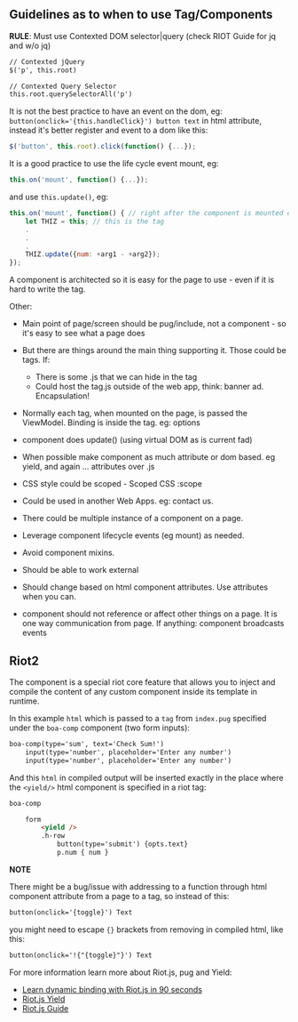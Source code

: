 ## Guidelines as to when to use Tag/Components

**RULE**: Must use Contexted DOM selector|query (check RIOT Guide for jq and w/o jq)

```html
// Contexted jQuery
$('p', this.root)

// Contexted Query Selector
this.root.querySelectorAll('p')
```
It is not the best practice to have an event on the dom, eg: `button(onclick='{this.handleClick}') button text` in html attribute, instead it's better register and event to a dom like this:

```js
$('button', this.root).click(function() {...});
```
It is a good practice to use the life cycle event mount, eg:

```js
this.on('mount', function() {...});
```
and use `this.update()`, eg:
```js
this.on('mount', function() { // right after the component is mounted on the page
    let THIZ = this; // this is the tag
    .
    .
    .
    THIZ.update({num: +arg1 - +arg2});
});
```

A component is architected so it is easy for the page to use - even if it is hard to write the tag.

Other:
- Main point of page/screen should be pug/include, not a component - so it's easy to see what a page does
- But there are things around the main thing supporting it. Those could be tags. If:
    - There is some .js that we can hide in the tag
    - Could host the tag.js outside of the web app, think:  banner ad. Encapsulation! 
- Normally each tag, when mounted on the page, is passed the ViewModel. Binding is inside the tag.  eg: options
- component does update() (using virtual DOM as is current fad)
- When possible make component as much attribute or dom based. eg yield, and again ... attributes over .js
- CSS style could be scoped -  Scoped CSS :scope
- Could be used in another Web Apps. eg: contact us.
- There could be multiple instance of a component on a page.
- Leverage component lifecycle events (eg mount) as needed.
- Avoid component mixins. 
- Should be able to work external
- Should change based on html component attributes. Use attributes when you can.

- component should not reference or affect other things on a page. It is one way communication from page. If anything: component broadcasts events
 


## Riot2 

The <yield> component is a special riot core feature that allows you to inject and compile the content of any custom component inside its template in runtime.

In this example `html` which is passed to a `tag` from `index.pug` specified under the `boa-comp` component (two form inputs):

```html
boa-comp(type='sum', text='Check Sum!')
    input(type='number', placeholder='Enter any number')
    input(type='number', placeholder='Enter any number')
```

And this `html` in compiled output will be inserted exactly in the place where the `<yield/>` html component is specified in a riot tag:

```html
boa-comp

    form
        <yield />
        .h-row
            button(type='submit') {opts.text}
            p.num { num }
```

**NOTE**

There might be a bug/issue with addressing to a function through html component attribute from a page to a tag, so instead of this:

```html
button(onclick='{toggle}') Text
```

you might need to escape `{}` brackets from removing in compiled html, like this:

```html
button(onclick='!{"{toggle}"}') Text
```


For more information learn more about Riot.js, pug and Yield:

* [Learn dynamic binding with Riot.js in 90 seconds](http://medium.com/@uptimevic/learn-riot-js-dynamic-binding-in-90-seconds-fcece5237c67)
* [Riot.js Yield](http://tutorials.jenkov.com/riotjs/yield.html)
* [Riot.js Guide](http://riot.js.org/guide/)